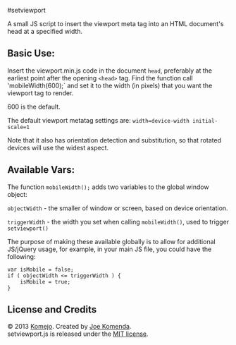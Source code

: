 #setviewport

A small JS script to insert the viewport meta tag into an HTML document's head at a specified width.


## Basic Use:

Insert the viewport.min.js code in the document `head`, preferably at the earliest point after the opening `<head>` tag.
Find the function call 'mobileWidth(600);` and set it to the width (in pixels) that you want the viewport tag to render.

600 is the default.

The default viewport metatag settings are: `width=device-width initial-scale=1`

Note that it also has orientation detection and substitution, so that rotated devices will use the widest aspect.


## Available Vars:

The function `mobileWidth();` adds two variables to the global window object:

`objectWidth` - the smaller of window or screen, based on device orientation.

`triggerWidth` -  the width you set when calling `mobileWidth()`, used to trigger `setviewport()`

The purpose of making these available globally is to allow for additional JS/jQuery usage, for example, in your main JS file, you could have the following:

    var isMobile = false;
    if ( objectWidth <= triggerWidth ) {
        isMobile = true;
    }


## License and Credits

© 2013 <a href="https://github.com/komejo">Komejo</a>. Created by <a href="http://twitter.com/KomejoDev">Joe Komenda</a>.
<br />
setviewport.js is released under the <a href="http://opensource.org/licenses/MIT">MIT license</a>.
